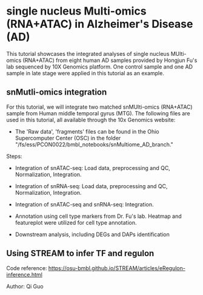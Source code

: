# single nucleus Multi-omics (RNA+ATAC) in Alzheimer's Disease (AD)

This tutorial showcases the integrated analyses of single nucleus MUlti-omics (RNA+ATAC) from eight human AD samples provided by Hongjun Fu's lab sequenced by 10X Genomics platform. One control sample and one AD sample in late stage were applied in this tutorial as an example.

## snMutli-omics integration

For this tutorial, we will integrate two matched snMUlti-omics (RNA+ATAC) sample from Human middle temporal gyrus (MTG). The following files are used in this tutorial, all available through the 10x Genomics website:

- The 'Raw data', 'fragments' files can be found in the Ohio Supercomputer Center (OSC) in the folder "/fs/ess/PCON0022/bmbl_notebooks/snMultiome_AD_branch."

Steps:

- Integration of snATAC-seq: Load data, preprocessing and QC, Normalization, Integration.

- Integration of snRNA-seq: Load data, preprocessing and QC, Normalization, Integration.

- Integration of snATAC-seq and snRNA-seq: Integration.

- Annotation using cell type markers from Dr. Fu's lab. Heatmap and featureplot were utilized for cell type annotation.

- Downstream analysis, including DEGs and DAPs identification


## Using STREAM to infer TF and regulon

Code reference: https://osu-bmbl.github.io/STREAM/articles/eRegulon-inference.html



Author: Qi Guo
